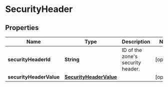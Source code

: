 # SecurityHeader

## Properties
Name | Type | Description | Notes
------------ | ------------- | ------------- | -------------
**securityHeaderId** | **String** | ID of the zone&#x27;s security header. |  [optional]
**securityHeaderValue** | [**SecurityHeaderValue**](SecurityHeaderValue.md) |  |  [optional]
